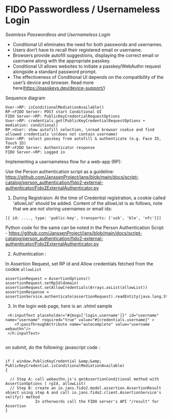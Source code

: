 # FIDO Passwordless / Usernameless Login

*Seamless Passwordless and Usernameless Login*

- Conditional UI eliminates the need for both passwords and usernames.
- Users don’t have to recall their registered email or username.
- Browsers provide autofill suggestions, displaying the correct email or username along with the appropriate passkey.
- Conditional UI allows websites to initiate a passkey/WebAuthn request alongside a standard password prompt.
- The effectiveness of Conditional UI depends on the compatibility of the user’s device and browser. Read more here(https://passkeys.dev/device-support/)


Sequence diagram 

```
User->RP: isConditionalMediationAvailable()
RP->FIDO Server: POST start Conditional UI
FIDO Server->RP: PublicKeyCredentialRequestOptions
User->RP: credentials.get(PublicKeyCredentialRequestOptions + mediation: conditional)
RP->User: show autofill selection, \nread browser cookie and find allowed credentials \n(does not contain username)
User->RP: select passkey from autofill & authenticate (e.g. Face ID, Touch ID)
RP->FIDO Server: Authenticator response
FIDO Server->RP: Logged in

```

Implementing a usernameless flow for a web-app (RP):

Use the Person authentication script as a guideline: https://github.com/JanssenProject/jans/blob/main/docs/script-catalog/person_authentication/fido2-external-authenticator/Fido2ExternalAuthenticator.py

1. During Registraion: At the time of Credential registration, a cookie called 'allowList' should be added.
Content of the allowList is as follows, note that we are not storing usernames or email ids:
 ```
 [{ id: ...., type: 'public-key', transports: ['usb', 'ble', 'nfc']}]
 
 ```
 
Python code for the same can be noted in the Person Authentication Script - https://github.com/JanssenProject/jans/blob/main/docs/script-catalog/person_authentication/fido2-external-authenticator/Fido2ExternalAuthenticator.py

2. Authentication :

In Assertion Request, set RP id and Allow credentials fetched from the cookie `allowList`
```
assertionRequest = AssertionOptions()
assertionRequest.setRpId(domain)
assertionRequest.setAllowCredentials(Arrays.asList(allowList))
assertionResponse = assertionService.authenticate(assertionRequest).readEntity(java.lang.String)
```                
				
3. In the login web page, here is an .xhtml sample
```
 <h:inputText placeholder="#{msgs['login.username']}" id="username" name="username" required="true" value="#{credentials.username}" >
    <f:passThroughAttribute name="autocomplete" value="username webauthn"/>
 </h:inputText>
 
```																
on submit, do the following:
javascript code : 
```

if ( window.PublicKeyCredential &amp;&amp; PublicKeyCredential.isConditionalMediationAvailable)
{

  // Step A: call webauthn.js's getAssertionConditional method with AssertionOptions ( rpId, allowList)
  // Step B: create an io.jans.fido2.model.assertion.AssertionResult object using step A and call io.jans.fido2.client.AssertionService's verify() method
             In otherwords call the FIDO server's API "/result" for Assertion 
}

```
				